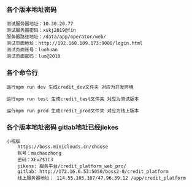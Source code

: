 ### 各个版本地址密码

    测试服务器地址：10.30.20.77
    测试服务器密码：xskj2019@fin
    服务器路径地址：/data/app/operator/web/
    测试页面地址：http://192.168.109.173:9000/login.html
    测试页面账号：luohuan
    测试页面密码：luo@2018

### 各个命令行

    运行npm run dev 生成credit_dev文件夹 对应为开发环境

    运行npm run test 生成credit_test文件夹 对应为测试版本

    运行npm run prod 生成credit_prod文件夹 对应为线上版本

### 各个版本地址密码 gitlab地址已经jiekes

    小视版
        https://boss.miniclouds.cn/choose
        账号：machaozhong
        密码：XEvZ$1C3
        jikens: 服务平台/credit_platform_web_pro/
        gitlab: http://172.16.6.53:5050/boss2-0/credit_platform
        线上服务器地址： 114.55.103.107/47.96.39.12 /app/credit_platform